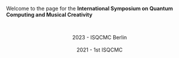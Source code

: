 <style>footer{display:none}</style>
Welcome to the page for the **International Symposium on Quantum Computing and Musical Creativity**

&nbsp;
<p align="center">
  2023 - ISQCMC Berlin
  <br>
  <br>
  2021 - 1st ISQCMC
</p>
